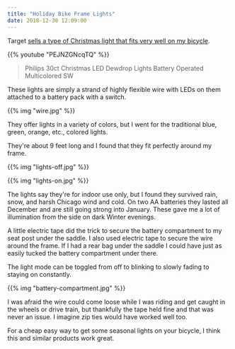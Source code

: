 ```yaml
---
title: "Holiday Bike Frame Lights"
date: 2018-12-30 12:09:00
---
```


Target [sells a type of Christmas light that fits very well on my bicycle](https://www.target.com/p/philips-30ct-christmas-led-dewdrop-lights-battery-operated-multicolored-sw/-/A-52352028).

{{% youtube "PEJNZGNcqTQ" %}}

> Philips 30ct Christmas LED Dewdrop Lights Battery Operated Multicolored SW

These lights are simply a strand of highly flexible wire with LEDs on them attached to a battery pack with a switch.

{{% img "wire.jpg" %}}

They offer lights in a variety of colors, but I went for the traditional blue, green, orange, etc., colored lights.

They're about 9 feet long and I found that they fit perfectly around my frame.

{{% img "lights-off.jpg" %}}

{{% img "lights-on.jpg" %}}

The lights say they're for indoor use only, but I found they survived rain, snow, and harsh Chicago wind and cold. On two AA batteries they lasted all December and are still going strong into January. These gave me a lot of illumination from the side on dark Winter evenings.

A little electric tape did the trick to secure the battery compartment to my seat post under the saddle. I also used electric tape to secure the wire around the frame. If I had a rear bag under the saddle I could have just as easily tucked the battery compartment under there.

The light mode can be toggled from off to blinking to slowly fading to staying on constantly.

{{% img "battery-compartment.jpg" %}}

I was afraid the wire could come loose while I was riding and get caught in the wheels or drive train, but thankfully the tape held fine and that was never an issue. I imagine zip ties would have worked well too.

For a cheap easy way to get some seasonal lights on your bicycle, I think this and similar products work great.
